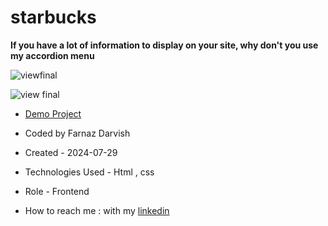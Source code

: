 # starbucks

**If you have a lot of information to display on your site, why don't you use my accordion menu**

![viewfinal](https://user-images.githubusercontent.com/109727844/204102879-086fee63-9bda-43b2-a1aa-49879c3f2d39.jpg)

![view final](https://user-images.githubusercontent.com/109727844/204102930-fac80657-4d16-4816-b476-a88e984abefe.jpg)

- [Demo Project](https://farnazdarvish.github.io/starbucks/)

- Coded by Farnaz Darvish

- Created - 2024-07-29

- Technologies Used - Html , css 

- Role - Frontend

- How to reach me : with my [linkedin](https://www.linkedin.com/in/farnaz-darvish-540608216/)
